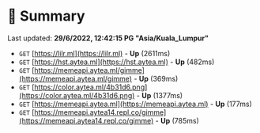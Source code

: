 # 📖 Summary
Last updated: **29/6/2022, 12:42:15 PG "Asia/Kuala_Lumpur"**

- `GET` [https://lilr.ml](https://lilr.ml) - **Up** (2611ms)
- `GET` [https://hst.aytea.ml](https://hst.aytea.ml) - **Up** (482ms)
- `GET` [https://memeapi.aytea.ml/gimme](https://memeapi.aytea.ml/gimme) - **Up** (369ms)
- `GET` [https://color.aytea.ml/4b31d6.png](https://color.aytea.ml/4b31d6.png) - **Up** (1377ms)
- `GET` [https://memeapi.aytea.ml](https://memeapi.aytea.ml) - **Up** (177ms)
- `GET` [https://memeapi.aytea14.repl.co/gimme](https://memeapi.aytea14.repl.co/gimme) - **Up** (785ms)
